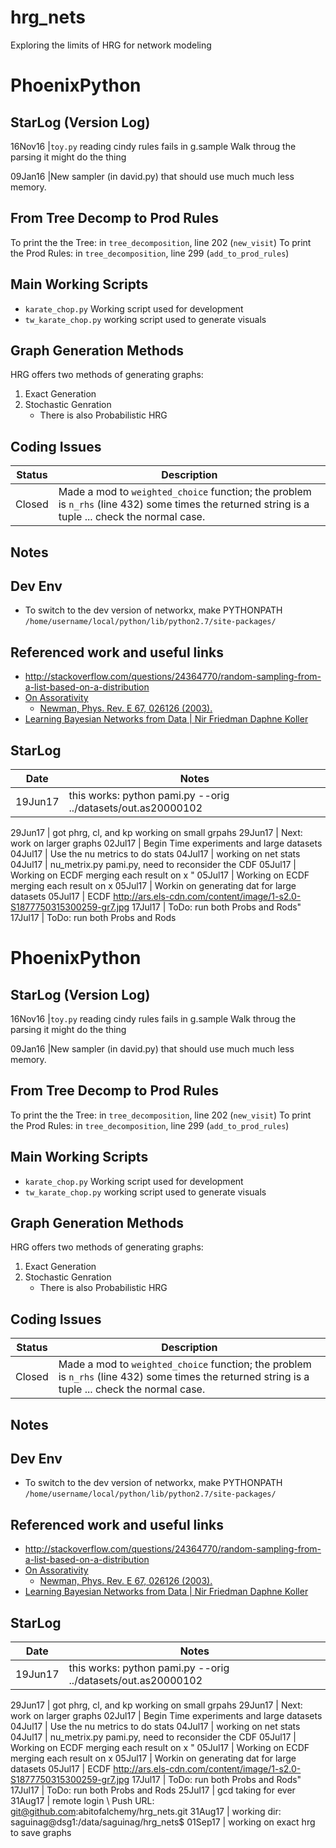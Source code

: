 # hrg_nets
Exploring the limits of HRG for network modeling
# PhoenixPython

## StarLog (Version Log)

16Nov16 |`toy.py` reading cindy rules fails in g.sample 
         Walk throug the parsing it might do the thing

09Jan16 |New sampler (in david.py) that should use much much less memory.


## From Tree Decomp to Prod Rules
To print the the Tree:
	in `tree_decomposition`, line 202 (`new_visit`) 
To print the Prod Rules:
	in `tree_decomposition`, line 299 (`add_to_prod_rules`)

## Main Working Scripts

* `karate_chop.py` Working script used for development
* `tw_karate_chop.py` working script used to generate visuals

## Graph Generation Methods
HRG offers two methods of generating graphs: 
1.  Exact Generation
2.  Stochastic Genration
    - There is also Probabilistic HRG





## Coding Issues
Status | Description
-------|------------
Closed | Made a mod to `weighted_choice` function; the problem is `n_rhs` (line 432) some times the returned string is a tuple ... check the normal case.

## Notes


## Dev Env

- To switch to the dev version of networkx, make PYTHONPATH `/home/username/local/python/lib/python2.7/site-packages/`

## Referenced work and useful links

* http://stackoverflow.com/questions/24364770/random-sampling-from-a-list-based-on-a-distribution
* [On Assorativity](http://tuvalu.santafe.edu/~aaronc/slides/Clauset_CSSS2014_Networks_3.pdf)
  - [Newman, Phys. Rev. E 67, 026126 (2003).](http://arxiv.org/pdf/cond-mat/0209450v2.pdf)
* [Learning Bayesian Networks from Data |
Nir Friedman Daphne Koller](http://www.cs.huji.ac.il/~nir/Nips01-Tutorial/Nips-tutorial.pdf)

## StarLog

Date    | Notes
--------|------------------------------------------------------------------
19Jun17 | this works: python pami.py --orig ../datasets/out.as20000102

29Jun17 | got phrg, cl, and kp working on small grpahs
29Jun17 | Next: work on larger graphs
02Jul17 | Begin Time experiments and large datasets
04Jul17 | Use the nu metrics to do stats
04Jul17 | working on net stats
04Jul17 | nu_metrix.py pami.py, need to reconsider the CDF
05Jul17 | Working on ECDF merging each result on x "
05Jul17 | Working on ECDF merging each result on x
05Jul17 | Workin on generating dat for large datasets
05Jul17 | ECDF http://ars.els-cdn.com/content/image/1-s2.0-S1877750315300259-gr7.jpg
17Jul17 | ToDo: run both Probs and Rods"
17Jul17 | ToDo: run both Probs and Rods
# PhoenixPython

## StarLog (Version Log)

16Nov16 |`toy.py` reading cindy rules fails in g.sample 
         Walk throug the parsing it might do the thing

09Jan16 |New sampler (in david.py) that should use much much less memory.


## From Tree Decomp to Prod Rules
To print the the Tree:
	in `tree_decomposition`, line 202 (`new_visit`) 
To print the Prod Rules:
	in `tree_decomposition`, line 299 (`add_to_prod_rules`)

## Main Working Scripts

* `karate_chop.py` Working script used for development
* `tw_karate_chop.py` working script used to generate visuals

## Graph Generation Methods
HRG offers two methods of generating graphs: 
1.  Exact Generation
2.  Stochastic Genration
    - There is also Probabilistic HRG





## Coding Issues
Status | Description
-------|------------
Closed | Made a mod to `weighted_choice` function; the problem is `n_rhs` (line 432) some times the returned string is a tuple ... check the normal case.

## Notes


## Dev Env

- To switch to the dev version of networkx, make PYTHONPATH `/home/username/local/python/lib/python2.7/site-packages/`

## Referenced work and useful links

* http://stackoverflow.com/questions/24364770/random-sampling-from-a-list-based-on-a-distribution
* [On Assorativity](http://tuvalu.santafe.edu/~aaronc/slides/Clauset_CSSS2014_Networks_3.pdf)
  - [Newman, Phys. Rev. E 67, 026126 (2003).](http://arxiv.org/pdf/cond-mat/0209450v2.pdf)
* [Learning Bayesian Networks from Data |
Nir Friedman Daphne Koller](http://www.cs.huji.ac.il/~nir/Nips01-Tutorial/Nips-tutorial.pdf)

## StarLog

Date    | Notes
--------|------------------------------------------------------------------
19Jun17 | this works: python pami.py --orig ../datasets/out.as20000102

29Jun17 | got phrg, cl, and kp working on small grpahs
29Jun17 | Next: work on larger graphs
02Jul17 | Begin Time experiments and large datasets
04Jul17 | Use the nu metrics to do stats
04Jul17 | working on net stats
04Jul17 | nu_metrix.py pami.py, need to reconsider the CDF
05Jul17 | Working on ECDF merging each result on x "
05Jul17 | Working on ECDF merging each result on x
05Jul17 | Workin on generating dat for large datasets
05Jul17 | ECDF http://ars.els-cdn.com/content/image/1-s2.0-S1877750315300259-gr7.jpg
17Jul17 | ToDo: run both Probs and Rods"
17Jul17 | ToDo: run both Probs and Rods
25Jul17 | gcd taking for ever
31Aug17 | remote login \ Push URL: git@github.com:abitofalchemy/hrg_nets.git
31Aug17 | working dir: saguinag@dsg1:/data/saguinag/hrg_nets$
01Sep17 | working on exact hrg to save graphs
